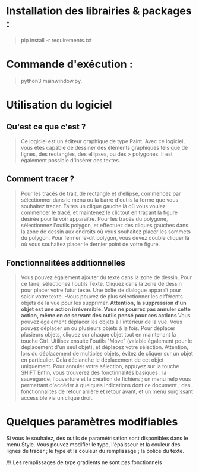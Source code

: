 # Installation des librairies & packages : 
> pip install -r requirements.txt 

# Commande d'exécution : 
> python3 mainwindow.py. 



# Utilisation du logiciel

## Qu'est ce que c'est ?

> Ce logiciel est un éditeur graphique de type Paint. Avec ce logiciel, vous êtes capable de dessiner des éléments graphiques tels que de lignes, des rectangles, des ellipses, ou des  > polygones. Il est également possible d'insérer des textes.


## Comment tracer ?

> Pour les tracés de trait, de rectangle et d'ellipse, commencez par sélectionner dans le menu ou la barre d'outils la forme que vous souhaitez tracer. Faites un clique gauche là où vous voulez commencer le tracé, et maintenez le clictout en traçant la figure désirée pour la voir apparaître.
> Pour les tracés du polygone, sélectionnez l'outils polygon, et effectuez des cliques gauches dans la zone de dessin aux endroits où vous souhaitez placer les sommets du polygon. Pour fermer le-dit polygon, vous devez double cliquer là où vous souhaitez placer le dernier point de votre figure.

## Fonctionnalitées additionnelles
> Vous pouvez également ajouter du texte dans la zone de dessin. Pour ce faire, sélectionez l'outils Texte. Cliquez dans la zone de dessin pour placer votre futur texte. Une boîte de dialogue apparaît pour saisir votre texte.
-Vous pouvez de plus sélectionner les différents objets de la vue pour les supprimer. 
<b> Attention, la suppression d'un objet est une action irréversible. Vous ne pourrez pas  annuler cette action, même en ce servant des outils pensé pour ces actions </b>
>  Vous pouvez également déplacer les objets à l'intérieur de la vue. Vous pouvez déplacer un ou plusieurs objets à la fois. Pour déplacer plusieurs objets, cliquez sur chaque objet tout en maintenant la touche Ctrl. Utilisez ensuite l'outils "Move" (valable également pour le déplacement d'un seul objet), et déplacez votre sélection. Attention, lors du déplacement de multiples objets, évitez de cliquer sur un objet en particulier. Cela déclanche le déplacement de cet objet uniquement. Pour annuler votre sélection, appuyez sur la touche SHIFT
> Enfin, vous trouverez des fonctinnalités basiques : la sauvegarde, l'ouverture et la création de fichiers ; un menu help vous permettant d'accéder à quelques indications dont ce document ; des fonctionnalités de retour arrière et retour avant, et un menu surgissant accessible via un clique droit.

# Quelques paramètres modifiables
Si vous le souhaiez, des outils de paramétrisation sont disponibles dans le menu Style. Vous pouvez modifier le type, l'épaisseur et la couleur des lignes de tracer ; le type et la couleur du remplissage ; la police du texte.

/!\ Les remplissages de type gradients ne sont pas fonctionnels

